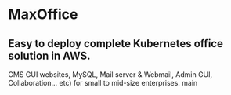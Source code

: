 # MaxOffice
## Easy to deploy complete Kubernetes office solution in AWS.<br>
CMS GUI websites, MySQL, Mail server &amp; Webmail, Admin GUI, Collaboration... etc)  for small to mid-size enterprises. 
main

